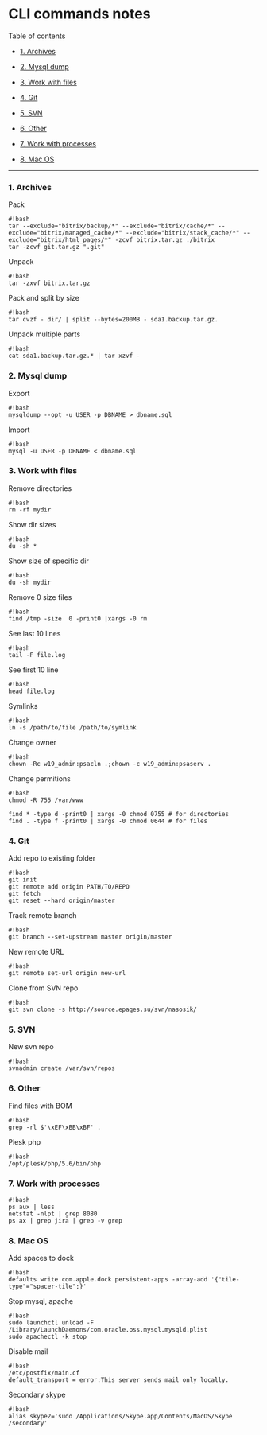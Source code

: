 # CLI commands notes

Table of contents

* [1. Archives](#markdown-header-1-archives)

* [2. Mysql dump](#markdown-header-2-mysql-dump)

* [3. Work with files](#markdown-header-2-mysql-dump)

* [4. Git](#markdown-header-4-git)

* [5. SVN](#markdown-header-5-svn)

* [6. Other](#markdown-header-6-other)

* [7. Work with processes](#markdown-header-7-work-with-processes)

* [8. Mac OS](#markdown-header-8-mac-os)

- - -

### 1. Archives
Pack
```
#!bash
tar --exclude="bitrix/backup/*" --exclude="bitrix/cache/*" --exclude="bitrix/managed_cache/*" --exclude="bitrix/stack_cache/*" --exclude="bitrix/html_pages/*" -zcvf bitrix.tar.gz ./bitrix
tar -zcvf git.tar.gz ".git"
```
Unpack
```
#!bash
tar -zxvf bitrix.tar.gz
```
Pack and split by size
```
#!bash
tar cvzf - dir/ | split --bytes=200MB - sda1.backup.tar.gz.
```
Unpack multiple parts
```
#!bash
cat sda1.backup.tar.gz.* | tar xzvf -
```

### 2. Mysql dump
Export
```
#!bash
mysqldump --opt -u USER -p DBNAME > dbname.sql
```
Import
```
#!bash
mysql -u USER -p DBNAME < dbname.sql
```

### 3. Work with files
Remove directories
```
#!bash
rm -rf mydir
```
Show dir sizes
```
#!bash
du -sh *
```
Show size of specific dir
```
#!bash
du -sh mydir
```
Remove 0 size files
```
#!bash
find /tmp -size  0 -print0 |xargs -0 rm
```
See last 10 lines
```
#!bash
tail -F file.log
```
See first 10 line
```
#!bash
head file.log
```
Symlinks
```
#!bash
ln -s /path/to/file /path/to/symlink
```
Change owner
```
#!bash
chown -Rc w19_admin:psacln .;chown -c w19_admin:psaserv .
```
Change permitions
```
#!bash
chmod -R 755 /var/www

find * -type d -print0 | xargs -0 chmod 0755 # for directories
find . -type f -print0 | xargs -0 chmod 0644 # for files
```

### 4. Git
Add repo to existing folder
```
#!bash
git init
git remote add origin PATH/TO/REPO
git fetch
git reset --hard origin/master
```
Track remote branch
```
#!bash
git branch --set-upstream master origin/master
```
New remote URL
```
#!bash
git remote set-url origin new-url
```
Clone from SVN repo
```
#!bash
git svn clone -s http://source.epages.su/svn/nasosik/
```

### 5. SVN
New svn repo
```
#!bash
svnadmin create /var/svn/repos
```

### 6. Other
Find files with BOM
```
#!bash
grep -rl $'\xEF\xBB\xBF' .
```
Plesk php
```
#!bash
/opt/plesk/php/5.6/bin/php
```

### 7. Work with processes
```
#!bash
ps aux | less
netstat -nlpt | grep 8080
ps ax | grep jira | grep -v grep
```

### 8. Mac OS
Add spaces to dock
```
#!bash
defaults write com.apple.dock persistent-apps -array-add '{"tile-type"="spacer-tile";}'
```
Stop mysql, apache
```
#!bash
sudo launchctl unload -F /Library/LaunchDaemons/com.oracle.oss.mysql.mysqld.plist
sudo apachectl -k stop
```
Disable mail
```
#!bash
/etc/postfix/main.cf
default_transport = error:This server sends mail only locally.
```
Secondary skype
```
#!bash
alias skype2='sudo /Applications/Skype.app/Contents/MacOS/Skype /secondary'
```

